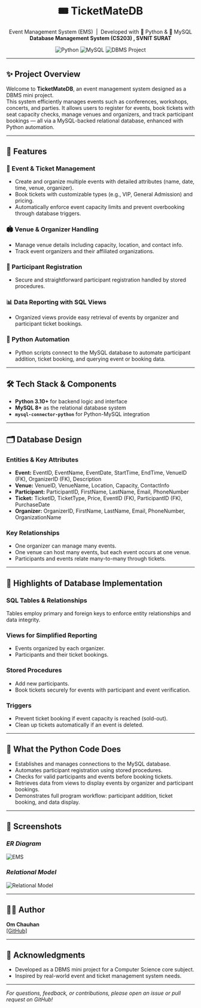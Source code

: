 <!-- 
README.md 
TicketMateDB - Event Management System (EMS) - DBMS Mini Project
Developed with Python, MySQL, and supporting libraries
CS203 DATABASE MANAGEMENT SYSTEM PROJECT, SVNIT SURAT
-->

<h1 align="center">🎟️ TicketMateDB</h1>
<p align="center">
Event Management System (EMS) &nbsp;|&nbsp; Developed with 🐍 Python & 🐬 MySQL  
<br/>
<span style="font-weight: bold;">Database Management System (CS203) , SVNIT SURAT</span>
</p>

<p align="center">
<img src="https://img.shields.io/badge/Python-3.10+-blue?logo=python" alt="Python"/>
<img src="https://img.shields.io/badge/MySQL-8+-orange?logo=mysql" alt="MySQL"/>
<img src="https://img.shields.io/badge/DBMS-MiniProject-lightgrey" alt="DBMS Project"/>
</p>

---

## ✨ Project Overview

Welcome to **TicketMateDB**, an event management system designed as a DBMS mini project.  
This system efficiently manages events such as conferences, workshops, concerts, and parties. It allows users to register for events, book tickets with seat capacity checks, manage venues and organizers, and track participant bookings — all via a MySQL-backed relational database, enhanced with Python automation.

---

## 🌟 Features

### 🎫 Event & Ticket Management  
- Create and organize multiple events with detailed attributes (name, date, time, venue, organizer).  
- Book tickets with customizable types (e.g., VIP, General Admission) and pricing.  
- Automatically enforce event capacity limits and prevent overbooking through database triggers.

### 🏟 Venue & Organizer Handling  
- Manage venue details including capacity, location, and contact info.  
- Track event organizers and their affiliated organizations.

### 👥 Participant Registration  
- Secure and straightforward participant registration handled by stored procedures.

### 📊 Data Reporting with SQL Views  
- Organized views provide easy retrieval of events by organizer and participant ticket bookings.

### 🤖 Python Automation  
- Python scripts connect to the MySQL database to automate participant addition, ticket booking, and querying event or booking data.

---

## 🛠️ Tech Stack & Components

- **Python 3.10+** for backend logic and interface  
- **MySQL 8+** as the relational database system  
- **`mysql-connector-python`** for Python-MySQL integration  

---

## 🗂 Database Design

### Entities & Key Attributes

- **Event:** EventID, EventName, EventDate, StartTime, EndTime, VenueID (FK), OrganizerID (FK), Description  
- **Venue:** VenueID, VenueName, Location, Capacity, ContactInfo  
- **Participant:** ParticipantID, FirstName, LastName, Email, PhoneNumber  
- **Ticket:** TicketID, TicketType, Price, EventID (FK), ParticipantID (FK), PurchaseDate  
- **Organizer:** OrganizerID, FirstName, LastName, Email, PhoneNumber, OrganizationName  

### Key Relationships

- One organizer can manage many events.  
- One venue can host many events, but each event occurs at one venue.  
- Participants and events relate many-to-many through tickets.

---

## 🧾 Highlights of Database Implementation

### SQL Tables & Relationships  
Tables employ primary and foreign keys to enforce entity relationships and data integrity.

### Views for Simplified Reporting  
- Events organized by each organizer.  
- Participants and their ticket bookings.

### Stored Procedures  
- Add new participants.  
- Book tickets securely for events with participant and event verification.

### Triggers  
- Prevent ticket booking if event capacity is reached (sold-out).  
- Clean up tickets automatically if an event is deleted.

---

## 🐍 What the Python Code Does

- Establishes and manages connections to the MySQL database.  
- Automates participant registration using stored procedures.  
- Checks for valid participants and events before booking tickets.  
- Retrieves data from views to display events by organizer and participant bookings.  
- Demonstrates full program workflow: participant addition, ticket booking, and data display.

---

## 📸 Screenshots

### *ER Diagram*
![EMS](https://github.com/user-attachments/assets/837e55f6-ef36-44fa-a3d0-2e38b51ac352)

### *Relational Model*
![Relational Model](https://github.com/user-attachments/assets/01abd61b-ad09-44af-a9e7-5a7d673302c8)

---

## 👨‍💻 Author

**Om Chauhan**  
[[GitHub]](https://github.com/OmChauhan2023/)

---

## 🙏 Acknowledgments

- Developed as a DBMS mini project for a Computer Science core subject.  
- Inspired by real-world event and ticket management system needs.

---

*For questions, feedback, or contributions, please open an issue or pull request on GitHub!*
